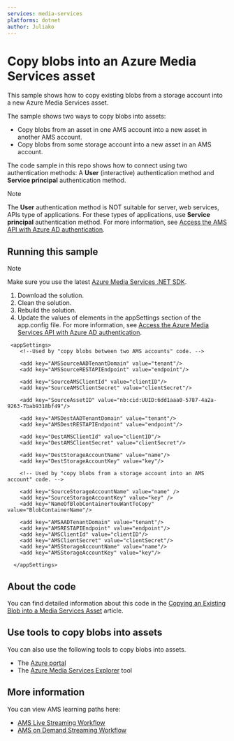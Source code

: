 ```yaml
---
services: media-services
platforms: dotnet
author: Juliako
---
```


# Copy blobs into an Azure Media Services asset 

This sample shows how to copy existing blobs from a storage account into a new Azure Media Services asset.

The sample shows two ways to copy blobs into assets:

* Copy blobs from an asset in one AMS account into a new asset in another AMS account.
* Copy blobs from some storage account into a new asset in an AMS account.

The code sample in this repo shows how to connect using two authentication methods:  A **User** (interactive) authentication method and **Service principal** authentication method. 

> [!Note]
> The **User** authentication method is NOT suitable for server, web services, APIs type of applications. For these types of applications, use **Service principal** authentication method. For more information, see [Access the AMS API with Azure AD authentication](media-services-use-aad-auth-to-access-ams-api.md).
  

## Running this sample

> [!Note] 
> Make sure you use the latest [Azure Media Services .NET SDK](https://www.nuget.org/packages/windowsazure.mediaservices.extensions).

1. Download the solution.
2. Clean the solution.
3. Rebuild the solution.
4. Update the values of elements in the appSettings section of the app.config file. For more information, see [Access the Azure Media Services API with Azure AD authentication](https://docs.microsoft.com/azure/media-services/media-services-use-aad-auth-to-access-ams-api).

``` 
 <appSettings>
    <!--Used by "copy blobs between two AMS accounts" code. -->
    
    <add key="AMSSourceAADTenantDomain" value="tenant"/>
    <add key="AMSSourceRESTAPIEndpoint" value="endpoint"/>

    <add key="SourceAMSClientId" value="clientID"/>
    <add key="SourceAMSClientSecret" value="clientSecret"/>

    <add key="SourceAssetID" value="nb:cid:UUID:6dd1aaa0-5787-4a2a-9263-7bab9318bf49"/>

    <add key="AMSDestAADTenantDomain" value="tenant"/>
    <add key="AMSDestRESTAPIEndpoint" value="endpoint"/>

    <add key="DestAMSClientId" value="clientID"/>
    <add key="DestAMSClientSecret" value="clientSecret"/>

    <add key="DestStorageAccountName" value="name"/>
    <add key="DestStorageAccountKey" value="key"/>

    <!-- Used by "copy blobs from a storage account into an AMS account" code. -->
    
    <add key="SourceStorageAccountName" value="name" />
    <add key="SourceStorageAccountKey" value="key" />
    <add key="NameOfBlobContainerYouWantToCopy" value="BlobContainerName"/>
    
    <add key="AMSAADTenantDomain" value="tenant"/>
    <add key="AMSRESTAPIEndpoint" value="endpoint"/>
    <add key="AMSClientId" value="clientID"/>
    <add key="AMSClientSecret" value="clientSecret"/>
    <add key="AMSStorageAccountName" value="name"/>
    <add key="AMSStorageAccountKey" value="key"/>
    
  </appSettings>
```

## About the code

You can find detailed information about this code in the [Copying an Existing Blob into a Media Services Asset](http://azure.microsoft.com/documentation/articles/media-services-copying-existing-blob/) article.

## Use tools to copy blobs into assets

You can also use the following tools to copy blobs into assets.

- The [Azure portal](http://manage.windowsazure.com/)
- The [Azure Media Services Explorer](https://github.com/Azure/Azure-Media-Services-Explorer) tool

## More information

You can view AMS learning paths here:

- [AMS Live Streaming Workflow](http://azure.microsoft.com/documentation/learning-paths/media-services-streaming-live/)
- [AMS on Demand Streaming Workflow](http://azure.microsoft.com/documentation/learning-paths/media-services-streaming-on-demand/)
